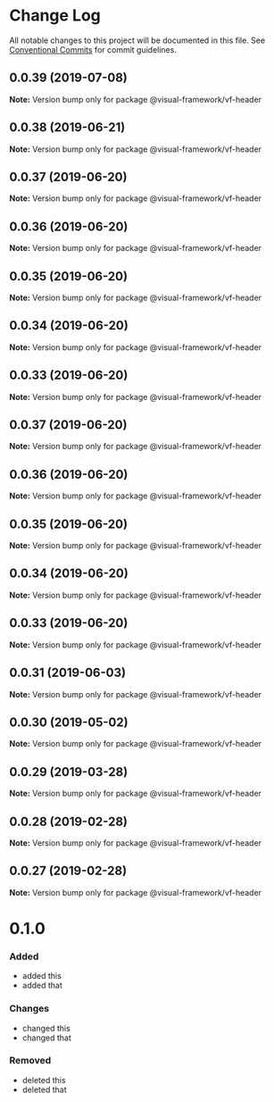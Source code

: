 # Change Log

All notable changes to this project will be documented in this file.
See [Conventional Commits](https://conventionalcommits.org) for commit guidelines.

## 0.0.39 (2019-07-08)

**Note:** Version bump only for package @visual-framework/vf-header





## 0.0.38 (2019-06-21)

**Note:** Version bump only for package @visual-framework/vf-header





## 0.0.37 (2019-06-20)

**Note:** Version bump only for package @visual-framework/vf-header





## 0.0.36 (2019-06-20)

**Note:** Version bump only for package @visual-framework/vf-header





## 0.0.35 (2019-06-20)

**Note:** Version bump only for package @visual-framework/vf-header





## 0.0.34 (2019-06-20)

**Note:** Version bump only for package @visual-framework/vf-header





## 0.0.33 (2019-06-20)

**Note:** Version bump only for package @visual-framework/vf-header





## 0.0.37 (2019-06-20)

**Note:** Version bump only for package @visual-framework/vf-header





## 0.0.36 (2019-06-20)

**Note:** Version bump only for package @visual-framework/vf-header





## 0.0.35 (2019-06-20)

**Note:** Version bump only for package @visual-framework/vf-header





## 0.0.34 (2019-06-20)

**Note:** Version bump only for package @visual-framework/vf-header





## 0.0.33 (2019-06-20)

**Note:** Version bump only for package @visual-framework/vf-header





## 0.0.31 (2019-06-03)

**Note:** Version bump only for package @visual-framework/vf-header





## 0.0.30 (2019-05-02)

**Note:** Version bump only for package @visual-framework/vf-header





## 0.0.29 (2019-03-28)

**Note:** Version bump only for package @visual-framework/vf-header





## 0.0.28 (2019-02-28)

**Note:** Version bump only for package @visual-framework/vf-header





## 0.0.27 (2019-02-28)

**Note:** Version bump only for package @visual-framework/vf-header





# 0.1.0

### Added
- added this
- added that

### Changes

- changed this
- changed that

### Removed

- deleted this
- deleted that
